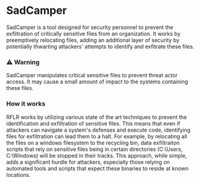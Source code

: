 # SadCamper
SadCamper is a tool designed for security personnel to prevent the exfiltration of critically sensitive files from an organization.  It works by preemptively relocating files, adding an additional layer of security by potentially thwarting attackers' attempts to identify and exfitrate these files.

### ⚠️ Warning
SadCamper manipulates critical sensitive files to prevent threat actor access.  It may cause a small amount of impact to the systems containing these files.

### How it works
RFLR works by utilizing various state of the art techniques to prevent the identification and exfiltration of sensitive files.  This means that even if attackers can navigate a system's defenses and execute code, identifying files for exfiltration can lead them to a halt. For example, by relocating all the files on a windows filesystem to the recycling bin, data exfiltraiton scripts that rely on sensitive files being in certain directories (C:\Users, C:\Windows) will be stopped in their tracks.  This approach, while simple, adds a significant hurdle for attackers, especially those relying on automated tools and scripts that expect these binaries to reside at known locations.
